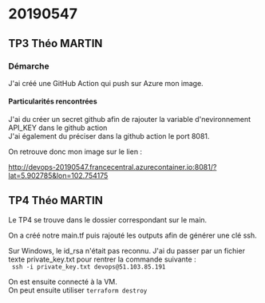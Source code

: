 # 20190547

## TP3 Théo MARTIN

### Démarche

J'ai créé une GitHub Action qui push sur Azure mon image. 

#### Particularités rencontrées 

J'ai du créer un secret github afin de rajouter la variable d'nevironnement API_KEY dans le github action  
J'ai également du préciser dans la github action le port 8081.


On retrouve donc mon image sur le lien : 

http://devops-20190547.francecentral.azurecontainer.io:8081/?lat=5.902785&lon=102.754175

## TP4 Théo MARTIN

Le TP4 se trouve dans le dossier correspondant sur le main.  

On a créé notre main.tf puis rajouté les outputs afin de générer une clé ssh.  

Sur Windows, le id_rsa n'était pas reconnu. J'ai du passer par un fichier texte private_key.txt pour rentrer la commande suivante :  
```  ssh -i private_key.txt devops@51.103.85.191 ```  

On est ensuite connecté à la VM.  
On peut ensuite utiliser ``` terraform destroy ```
